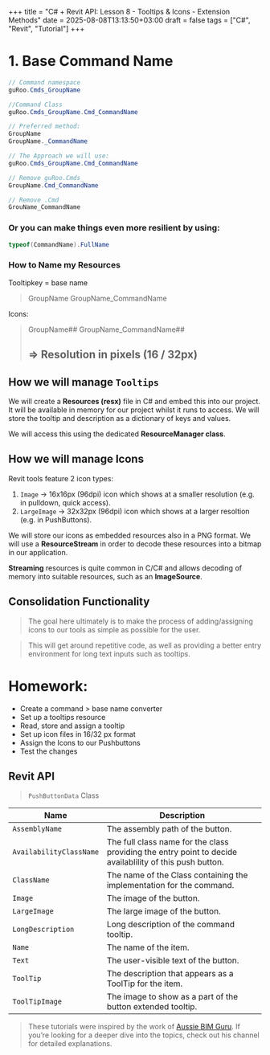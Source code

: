+++
title = "C# + Revit API: Lesson 8 - Tooltips & Icons - Extension Methods"
date = 2025-08-08T13:13:50+03:00
draft = false
tags = ["C#", "Revit", "Tutorial"]
+++

# 1. Base Command Name
```C#
// Command namespace
guRoo.Cmds_GroupName

//Command Class
guRoo.Cmds_GroupName.Cmd_CommandName

// Preferred method:
GroupName
GroupName._CommandName

// The Approach we will use:
guRoo.Cmds_GroupName.Cmd_CommandName

// Remove guRoo.Cmds_
GroupName.Cmd_CommandName

// Remove .Cmd
GrouName_CommandName
```

### Or you can make things even more resilient by using:
```C#
typeof(CommandName).FullName
```

### How to Name my Resources

Tooltipkey = base name
> GroupName
> GroupName_CommandName

Icons:
>GroupName##
>GroupName_CommandName##
>## => Resolution in pixels (16 / 32px)


## How we will manage `Tooltips`
We will create a **Resources (resx)** file in C# and embed this into our project. It will be available in memory for our project whilst it runs to access. We will store the tooltip and description as a dictionary of keys and values.

We will access this using the dedicated **ResourceManager class**.

## How we will manage Icons
Revit tools feature 2 icon types:

1. `Image` -> 16x16px (96dpi) icon which shows at a smaller resolution (e.g. in pulldown, quick access).
2. `LargeImage` -> 32x32px (96dpi) icon which shows at a larger resoltion (e.g. in PushButtons).

We will store our icons as embedded resources also in a PNG format. We will use a **ResourceStream** in order to decode these resources into a bitmap in our application.

**Streaming** resources is quite common in C/C# and allows decoding of memory into suitable resources, such as an **ImageSource**.


## Consolidation Functionality
> The goal here ultimately is to make the process of adding/assigning icons to our tools as simple as possible for the user.

>This will get around repetitive code, as well as providing a better entry environment for long text inputs such as tooltips.

# Homework:
- Create a command > base name converter
- Set up a tooltips resource 
- Read, store and assign a tooltip
- Set up icon files in 16/32 px format
- Assign the Icons to our Pushbuttons
- Test the changes

## Revit API
>`PushButtonData` Class

| Name                    | Description                                                                                              |
| ----------------------- | -------------------------------------------------------------------------------------------------------- |
| `AssemblyName`          | The assembly path of the button.                                                                         |
| `AvailabilityClassName` | The full class name for the class providing the entry point to decide availablility of this push button. |
| `ClassName`             | The name of the Class containing the implementation for the command.                                     |
| `Image`                 | The image of the button.                                                                                 |
| `LargeImage`            | The large image of the button.                                                                           |
| `LongDescription`       | Long description of the command tooltip.                                                                 |
| `Name`                  | The name of the item.                                                                                    |
| `Text`                  | The user-visible text of the button.                                                                     |
| `ToolTip`               | The description that appears as a ToolTip for the item.                                                  |
| `ToolTipImage`          | The image to show as a part of the button extended tooltip.                                              |


> These tutorials were inspired by the work of [Aussie BIM Guru](https://www.youtube.com/@AussieBIMGuru). If you’re looking for a deeper dive into the topics, check out his channel for detailed explanations.